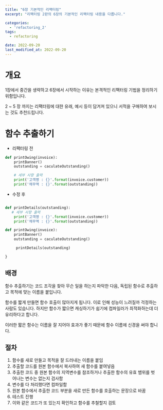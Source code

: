 ```yaml
---
title: "6장 기본적인 리팩터링"
excerpt: "리팩터링 2판의 6장의 기본적인 리팩터링 내용을 다룹니다."

categories:
  - 'refactoring_2'
tags:
  - refactoring

date: 2022-09-20
last_modified_at: 2022-09-20
---
```


# 개요 

1장에서 중간을 생략하고 6장에서 시작하는 이유는 본격적인 리팩터링 기법을 정리하기 위함입니다. 

2 ~ 5 장 까지는 리팩터링에 대한 유래, 예시 등이 담겨져 있으니 서적을 구매하여 보시는 것도 추천드립니다. 

# 함수 추출하기

* 리팩터링 전 
```python 
def printOwing(invoice):
    printBanner()
    outstanding = caculateOutstanding()

    # 세부 사항 출력 
    print('고객명 : {}'.format(invoice.customer))
    print('채무액 : {}'.format(outstanding))


```

* 수정 후 

```python 

def printDetails(outstanding):
   # 세부 사항 출력 
    print('고객명 : {}'.format(invoice.customer))
    print('채무액 : {}'.format(outstanding))

def printOwing(invoice):
    printBanner()
    outstanding = caculateOutstanding()

     printDetails(outstanding)

}
```

## 배경 

함수 추출하기는 코드 조각을 찾아 무슨 일을 하는지 파악한 다음, 독립된 함수로 추출하고 목적에 맞는 이름을 붙입니다. 

함수를 짧게 만들면 함수 호출이 많아지게 됩니다. 
이로 인해 성능이 느려질까 걱정하는 사람도 있습니다. 
하지만 함수가 짧으면 캐싱하기가 쉽기에 컴파일러가 최적화하는데 더 유리하다고 합니다. 

이러한 짧은 함수는 이름을 잘 지어야 효과가 좋기 때문에 함수 이름에 신경을 써야 합니다. 

## 절차 


1. 함수를 새로 만들고 목적을 잘 드러내는 이름을 붙임 
2. 추출할 코드를 원본 함수에서 복사하여 새 함수를 붙여넣음
3. 추출한 코드 중 원본 함수의 지역변수를 참조하거나 추출한 함수의 유효 볌위를 벗어나는 변수는 없는지 검사함
4. 변수를 다 처리했다면 컴파일함 
5. 원본 함수에서 추출한 코드 부분을 새로 만든 함수를 호출하는 문장으로 바꿈 
6. 테스트 진행 
7. 이와 같은 코드가 또 있는지 확인하고 함수를 추철할지 검토 
